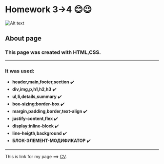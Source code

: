 # Homework 3->4 :blush::wink:

![Alt text](https://octodex.github.com/images/dojocat.jpg 'The Dojocat')

## About page

### This page was created with HTML,CSS.
---
### It was used:
- **header,main,footer,section** :heavy_check_mark:
- **div,img,p,h1,h2,h3** :heavy_check_mark:
- **ul,li,details,summary** :heavy_check_mark:
- **box-sizing:border-box** :heavy_check_mark:
- **margin,padding,border,text-align** :heavy_check_mark:
- **justify-content,flex** :heavy_check_mark:
- **display:inline-block** :heavy_check_mark:
- **line-heigth,background** :heavy_check_mark:
- **БЛОК-ЭЛЕМЕНТ-МОДИФИКАТОР** :heavy_check_mark:
---
This is link for my page ==> [CV](https://cherkasant.github.io/hm3/).
